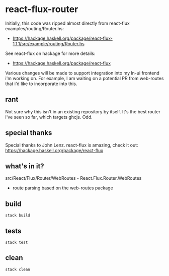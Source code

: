 # react-flux-router

Initially, this code was ripped almost directly from react-flux examples/routing/Router.hs:
- https://hackage.haskell.org/package/react-flux-1.1.1/src/example/routing/Router.hs

See react-flux on hackage for more details:
- https://hackage.haskell.org/package/react-flux

Various changes will be made to support integration into my ln-ui frontend i'm working on. For example,
I am waiting on a potential PR from web-routes that i'd like to incorporate into this.

## rant

Not sure why this isn't in an existing repository by itself. It's the best router i've seen so far, which targets ghcjs. Odd.

## special thanks

Special thanks to John Lenz. react-flux is amazing, check it out: https://hackage.haskell.org/package/react-flux

## what's in it?

src/React/Flux/Router/WebRoutes - React.Flux.Router.WebRoutes
- route parsing based on the web-routes package

## build

```
stack build
```

## tests

```
stack test
```

## clean

```
stack clean
```
